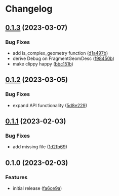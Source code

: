 # Changelog

## [0.1.3](https://github.com/COMBINE-lab/seq_geom_parser/compare/v0.1.2...v0.1.3) (2023-03-07)


### Bug Fixes

* add is_complex_geometry function ([d1a497b](https://github.com/COMBINE-lab/seq_geom_parser/commit/d1a497bf7e41ef9eb717936a5e52b7ecf0fca4af))
* derive Debug on FragmentGeomDesc ([f98450b](https://github.com/COMBINE-lab/seq_geom_parser/commit/f98450b9920489c949c95120dd00dbd61de68eee))
* make clippy happy ([bbc151b](https://github.com/COMBINE-lab/seq_geom_parser/commit/bbc151bf5b817ba7878b4ed373374decc4c020b0))

## [0.1.2](https://github.com/COMBINE-lab/seq_geom_parser/compare/v0.1.1...v0.1.2) (2023-03-05)


### Bug Fixes

* expand API functionality ([5d8e229](https://github.com/COMBINE-lab/seq_geom_parser/commit/5d8e22915ed402da7a97cf97769aca31e42161d4))

## [0.1.1](https://github.com/COMBINE-lab/seq_geom_parser/compare/v0.1.0...v0.1.1) (2023-02-03)


### Bug Fixes

* add missing file ([1d2fb69](https://github.com/COMBINE-lab/seq_geom_parser/commit/1d2fb692c13796cb92046ada5d5ebb81ef7adfff))

## 0.1.0 (2023-02-03)


### Features

* initial release ([fa6ce9a](https://github.com/COMBINE-lab/seq_geom_parser/commit/fa6ce9a4a4f66ef88a945e3917df146046018c97))
